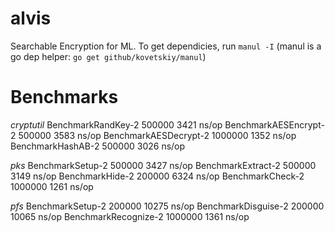 # alvis
Searchable Encryption for ML.
To get dependicies, run `manul -I` (manul is a go dep helper: `go get github/kovetskiy/manul`)


# Benchmarks

*cryptutil*
BenchmarkRandKey-2   	  500000	      3421 ns/op
BenchmarkAESEncrypt-2	  500000	      3583 ns/op
BenchmarkAESDecrypt-2	 1000000	      1352 ns/op
BenchmarkHashAB-2    	  500000	      3026 ns/op

*pks*
BenchmarkSetup-2  	  500000	      3427 ns/op
BenchmarkExtract-2	  500000	      3149 ns/op
BenchmarkHide-2   	  200000	      6324 ns/op
BenchmarkCheck-2  	 1000000	      1261 ns/op

*pfs*
BenchmarkSetup-2    	  200000	     10275 ns/op
BenchmarkDisguise-2 	  200000	     10065 ns/op
BenchmarkRecognize-2	 1000000	      1361 ns/op
